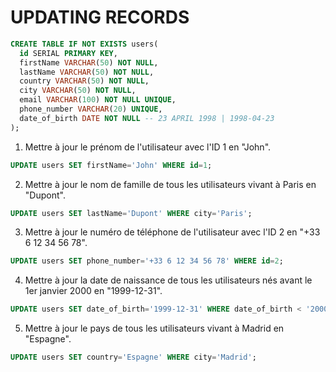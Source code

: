 # UPDATING RECORDS

```sql
CREATE TABLE IF NOT EXISTS users(
  id SERIAL PRIMARY KEY,
  firstName VARCHAR(50) NOT NULL,
  lastName VARCHAR(50) NOT NULL,
  country VARCHAR(50) NOT NULL,
  city VARCHAR(50) NOT NULL,
  email VARCHAR(100) NOT NULL UNIQUE,
  phone_number VARCHAR(20) UNIQUE,
  date_of_birth DATE NOT NULL -- 23 APRIL 1998 | 1998-04-23
);
```

1. Mettre à jour le prénom de l'utilisateur avec l'ID 1 en "John".

```sql
UPDATE users SET firstName='John' WHERE id=1;
```

2. Mettre à jour le nom de famille de tous les utilisateurs vivant à Paris en "Dupont".

```sql
UPDATE users SET lastName='Dupont' WHERE city='Paris';
```

3. Mettre à jour le numéro de téléphone de l'utilisateur avec l'ID 2 en "+33 6 12 34 56 78".

```sql
UPDATE users SET phone_number='+33 6 12 34 56 78' WHERE id=2;
```

4. Mettre à jour la date de naissance de tous les utilisateurs nés avant le 1er janvier 2000 en "1999-12-31".

```sql
UPDATE users SET date_of_birth='1999-12-31' WHERE date_of_birth < '2000-01-01';
```

5. Mettre à jour le pays de tous les utilisateurs vivant à Madrid en "Espagne".

```sql
UPDATE users SET country='Espagne' WHERE city='Madrid';
```

